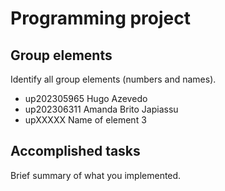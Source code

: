
# Programming project

## Group elements

Identify all group elements (numbers and names).

- up202305965 Hugo Azevedo
- up202306311 Amanda Brito Japiassu
- upXXXXX Name of element 3


## Accomplished tasks

Brief summary of what you implemented.


